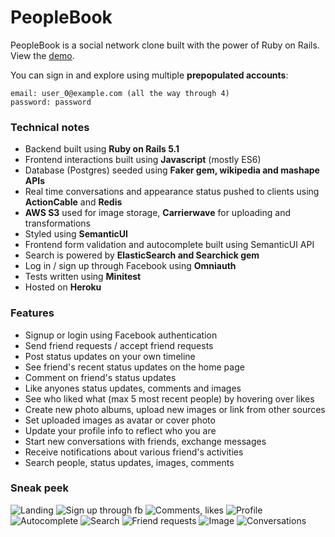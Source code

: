 # PeopleBook

PeopleBook is a social network clone built with the power of Ruby on Rails. View the [demo](https://peoplebook.herokuapp.com/).

You can sign in and explore using multiple **prepopulated accounts**:

```
email: user_0@example.com (all the way through 4)
password: password
```

### Technical notes

* Backend built using **Ruby on Rails 5.1**
* Frontend interactions built using **Javascript** (mostly ES6)
* Database (Postgres) seeded using **Faker gem, wikipedia and mashape APIs**
* Real time conversations and appearance status pushed to clients using **ActionCable** and **Redis**
* **AWS S3** used for image storage, **Carrierwave** for uploading and transformations
* Styled using **SemanticUI**
* Frontend form validation and autocomplete built using SemanticUI API
* Search is powered by **ElasticSearch and Searchick gem**
* Log in / sign up through Facebook using **Omniauth**
* Tests written using **Minitest**
* Hosted on **Heroku**

### Features

* Signup or login using Facebook authentication
* Send friend requests / accept friend requests
* Post status updates on your own timeline
* See friend's recent status updates on the home page
* Comment on friend's status updates
* Like anyones status updates, comments and images
* See who liked what (max 5 most recent people) by hovering over likes
* Create new photo albums, upload new images or link from other sources
* Set uploaded images as avatar or cover photo
* Update your profile info to reflect who you are
* Start new conversations with friends, exchange messages
* Receive notifications about various friend's activities
* Search people, status updates, images, comments

### Sneak peek

![Landing](https://s3.eu-central-1.amazonaws.com/github-readme-screenshots/people_book/1_landing.png)
![Sign up through fb](https://s3.eu-central-1.amazonaws.com/github-readme-screenshots/people_book/2_fb_auth.png)
![Comments, likes](https://s3.eu-central-1.amazonaws.com/github-readme-screenshots/people_book/3_comments_likes.png)
![Profile](https://s3.eu-central-1.amazonaws.com/github-readme-screenshots/people_book/4_profile.png)
![Autocomplete](https://s3.eu-central-1.amazonaws.com/github-readme-screenshots/people_book/5_autocomplete.png)
![Search](https://s3.eu-central-1.amazonaws.com/github-readme-screenshots/people_book/6_search_results.png)
![Friend requests](https://s3.eu-central-1.amazonaws.com/github-readme-screenshots/people_book/7_friend_requests.png)
![Image](https://s3.eu-central-1.amazonaws.com/github-readme-screenshots/people_book/8_image.png)
![Conversations](https://s3.eu-central-1.amazonaws.com/github-readme-screenshots/people_book/9_conversations.png)


